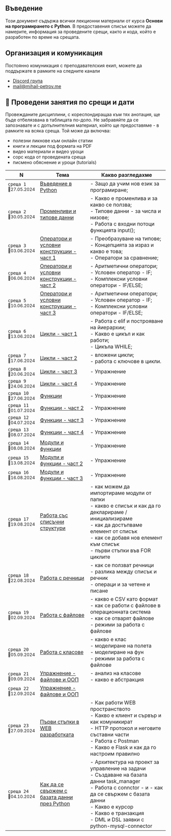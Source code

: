 ## Въведение
Този документ съдържа всички лекционни материали от курса **Основи на програмирането с Python**. В предоставения списък можете да намерите, информация за проведените срещи, както и кода, който е разработен по време на срещата.


## Организация и комуникация
Постоянно комуникация с преподавателския екип, можете да поддържате в рамките на следните канали
- [Discord група](https://discord.gg/SUV5njSuGn)
- mail@mihail-petrov.me

## 📅 Проведени занятия по срещи и дати

Провежданите дисциплини, с кореспондиращаа към тях анотация, ще бъде отбелязвана в таблицата по-доло. Не забравяйте да се запознавате и с допълнителния материал, който ще предоставяме - в рамките на всяка среща. Той може да включва:
- полезни ликнове към онлайн статии
- книги и лекции под формата на PDF
- видео материали и видео уроци
- сорс кода от проведената среща 
- писмено обяснение и уроци (tutorials)

<table>
    <thead>
        <tr>
            <th width="120">N</th>
            <th width="280px">Тема</th>
            <th width="610px">Какво разгледахме</th>
        </tr>
    </thead>
    <tbody>
        <tr>
            <td>
                <code>среща 1</code><br>
                <sub>📅27.05.2024</sub>
            </td>
            <td>
                <a href="./@meets/meet-01/README.md">
                    Въведение в Python
                </a>
            </td>
            <td>
            - Защо да учим нов език за програмиране; <br>
            </td>
        </tr>
        <tr>
            <td>
                <code>среща 2</code>
                <br>
                <sub>📅30.05.2024</sub>
            </td>
            <td>
                <a href="./@meets/meet-02/README.md">
                    Променливи и типове данни
                </a>            
            </td>
            <td>
            - Какво е променлива и за какво се ползва; <br>
            - Типове данни - за числа и низове; <br>
            - Работа с входни потоци функцията input();
            </td>
        </tr>
        <tr>
            <td>
                <code>среща 3</code>
                <br>
                <sub>📅03.06.2024</sub>
            </td>
            <td>
                <a href="./@meets/meet-03/README.md">
                    Оператори и условни конструкции - част 1
                </a>            
            </td>
            <td>
            - Преобразуване на типове; <br>
            - Концепцията за израз и какво е това; <br>
            - Оператори за сравнение; <br>
            </td>
        </tr>
        <tr>
            <td>
                <code>среща 4</code>
                <br>
                <sub>📅06.06.2024</sub>
            </td>
            <td>
                <a href="./@meets/meet-04/README.md">
                    Оператори и условни конструкции - част 2
                </a>            
            </td>
            <td>
            - Аритметични оператори;<br>
            - Условен оператор - IF;<br>
            - Комплексни условни оператори - IF/ELSE;<br> 
            </td>
        </tr>        
        <tr>
            <td>
                <code>среща 5</code>
                <br>
                <sub>📅10.06.2024</sub>
            </td>
            <td>
                <a href="./@meets/meet-05/README.md">
                    Оператори и условни конструкции - част 3
                </a>            
            </td>
            <td>
            - Аритметични оператори;<br>
            - Условен оператор - IF;<br>
            - Комплексни условни оператори - IF/ELSE;<br> 
            </td>
        </tr>         
        <tr>
            <td>
                <code>среща 6</code>
                <br>
                <sub>📅13.06.2024</sub>
            </td>
            <td>
                <a href="./@meets/meet-06/README.md">
                    Цикли - част 1
                </a>            
            </td>
            <td>
            - Работа с elif и построяване на йиерархии;<br>
            - Какво е цикъл и как работи;<br>
            - Цикъла WHILE;<br> 
            </td>
        </tr>
        <tr>
            <td>
                <code>среща 7</code>
                <br>
                <sub>📅17.06.2024</sub>
            </td>
            <td>
                <a href="./@meets/meet-07/README.md">
                    Цикли - част 2
                </a>            
            </td>
            <td>
            - вложени цикли; <br>
            - работа с ключове в цикли.
            </td>
        </tr>          
        <tr>
            <td>
                <code>среща 8</code>
                <br>
                <sub>📅20.06.2024</sub>
            </td>
            <td>
                <a href="./@meets/meet-08/README.md">
                    Цикли - част 3
                </a>            
            </td>
            <td>
                - Упражнение
            </td>
        </tr>
        <tr>
            <td>
                <code>среща 9</code>
                <br>
                <sub>📅24.06.2024</sub>
            </td>
            <td>
                <a href="./@meets/meet-09/README.md">
                    Цикли - част 4
                </a>
            </td>
            <td>
              - Упражнение
            </td>
        </tr> 
        <tr>
            <td>
                <code>среща 10</code>
                <br>
                <sub>📅27.06.2024</sub>
            </td>
            <td>
                <a href="./@meets/meet-10/README.md">
                    Функции
                </a>            
            </td>
            <td>
              - Упражнение
            </td>
        </tr>   
        <tr>
            <td>
                <code>среща 11</code>
                <br>
                <sub>📅01.07.2024</sub>
            </td>
            <td>
                <a href="./@meets/meet-11/README.md">
                    Функции - част 2
                </a>            
            </td>
            <td>
              - Упражнение
            </td>
        </tr>                       
        <tr>
            <td>
                <code>среща 12</code>
                <br>
                <sub>📅04.07.2024</sub>
            </td>
            <td>
                <a href="./@meets/meet-12/README.md">
                    Функции - част 3
                </a>            
            </td>
            <td>
              - Упражнение
            </td>
        </tr>
        <tr>
            <td>
                <code>среща 13</code>
                <br>
                <sub>📅08.07.2024</sub>
            </td>
            <td>
                <a href="./@meets/meet-13/README.md">
                    Функции - част 4
                </a>            
            </td>
            <td>
              - Упражнение
            </td>
        </tr>
        <tr>
            <td>
                <code>среща 14</code>
                <br>
                <sub>📅08.08.2024</sub>
            </td>
            <td>
                <a href="./@meets/meet-14/README.md">
                    Модули и функции
                </a>            
            </td>
            <td>
              - Упражнение
            </td>
        </tr>      
        <tr>
            <td>
                <code>среща 15</code>
                <br>
                <sub>📅13.08.2024</sub>
            </td>
            <td>
                <a href="./@meets/meet-15/README.md">
                    Модули и функции - част 2
                </a>            
            </td>
            <td>
              - Упражнение
            </td>
        </tr>
        <tr>
            <td>
                <code>среща 16</code>
                <br>
                <sub>📅16.08.2024</sub>
            </td>
            <td>
                <a href="./@meets/meet-16/README.md">
                    Модули и функции - част 3
                </a>            
            </td>
            <td>
              - Упражнение
            </td>
        </tr>
        <tr>
            <td>
                <code>среща 17</code>
                <br>
                <sub>📅19.08.2024</sub>
            </td>
            <td>
                <a href="./@meets/meet-17/README.md">
                    Работа със списъчни структури
                </a>            
            </td>
            <td>
              - как можем да импортираме модули от папки <br>
              - какво е списък и как да го декларираме / инициализираме <br>
              - как да достъпваме елемент от списък <br>
              - как се добавя нов елемент към списък <br>
              - първи стъпки във FOR циклите
            </td>
        </tr>
        <tr>
            <td>
                <code>среща 18</code>
                <br>
                <sub>📅22.08.2024</sub>
            </td>
            <td>
                <a href="./@meets/meet-18/README.md">
                    Работа с речници
                </a>            
            </td>
            <td>
              - как се ползват речници <br>
              - разлика между списък и речник <br>
              - операци и за четене и писане <br>
            </td>
        </tr>
        <tr>
            <td>
                <code>среща 19</code>
                <br>
                <sub>📅02.09.2024</sub>
            </td>
            <td>
                <a href="./@meets/meet-19/README.md">
                    Работа с файлове
                </a>            
            </td>
            <td>
            - какво е CSV като формат <br>
            - как се работи с файлове в операционната система <br>
            - как се отварят файлове <br>
            - режими за работа с файлове
            </td>
        </tr>          
        <tr>
            <td>
                <code>среща 20</code>
                <br>
                <sub>📅05.09.2024</sub>
            </td>
            <td>
                <a href="./@meets/meet-20/README.md">
                    Работа с класове
                </a>            
            </td>
            <td>
            - какво е клас <br>
            - моделиране на полета <br>
            - моделиране на фун <br>
            - режими за работа с файлове
            </td>
        </tr>                  
        <tr>
            <td>
                <code>среща 21</code>
                <br>
                <sub>📅09.09.2024</sub>
            </td>
            <td>
                <a href="./@meets/meet-21/README.md">
                    Упражнение - файлове и ООП
                </a>            
            </td>
            <td>
            - анализ на класове <br>
            - какво е абстракция <br>
            </td>
        </tr>      
        <tr>
            <td>
                <code>среща 22</code>
                <br>
                <sub>📅12.09.2024</sub>
            </td>
            <td>
                <a href="./@meets/meet-22/README.md">
                    Упражнение - файлове и ООП
                </a>            
            </td>
            <td>
            </td>
        </tr>
        <tr>
            <td>
                <code>среща 23</code>
                <br>
                <sub>📅27.09.2024</sub>
            </td>
            <td>
                <a href="./@meets/meet-22/README.md">
                    Първи стъпки в WEB разработката
                </a>            
            </td>
            <td>
            - Как работи WEB пространството <br>
            - Какво е клиент и сървър и как комуникират <br>
            - HTTP протокол и неговите съставни части <br>
            - Работа с Postman <br>
            - Какво е Flask и как да го настроим правилно <br>
            </td>
        </tr>
        <tr>
            <td>
                <code>среща 24</code>
                <br>
                <sub>📅04.10.2024</sub>
            </td>
            <td>
                <a href="./@meets/meet-23/README.md">
                    Как да се свържем с базата данни през Python
                </a>            
            </td>
            <td>
            - Архитектура на проект за управление на задачи <br>
            - Създаване на базата данни task_manager <br>
            - Работа с connctor - и - как да се свържем с базата данни <br>
            - Какво е курсор <br>
            - Какво е транзакция <br>
            - DML и DSL заявки с python-mysql-connector  <br>
            </td>
        </tr>        
    <tbody>
</table>
